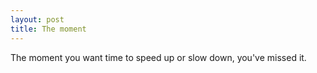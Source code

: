 ```yaml
---
layout: post
title: The moment
---
```


The moment you want time to speed up or slow down, you've missed it.

